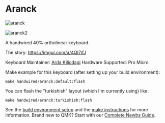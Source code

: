 # Aranck

![aranck](https://i.imgur.com/IWfovI2l.jpg)

![aranck2](https://i.imgur.com/rrhEhQZl.jpg)

A handwired 40% ortholinear keyboard.

The story: https://imgur.com/a/4QI7ifJ

Keyboard Maintainer: [Arda Kilicdagi](https://github.com/ardakilic)
Hardware Supported: Pro Micro

Make example for this keyboard (after setting up your build environment):

    make handwired/aranck:default:flash

You can flash the "turkishish" layout (which I'm currently using) like:

	make handwired/aranck:turkishish:flash

See the [build environment setup](https://docs.qmk.fm/#/getting_started_build_tools) and the [make instructions](https://docs.qmk.fm/#/getting_started_make_guide) for more information. Brand new to QMK? Start with our [Complete Newbs Guide](https://docs.qmk.fm/#/newbs).